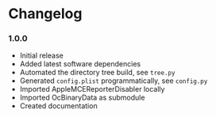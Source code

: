 # Changelog
### 1.0.0
- Initial release
- Added latest software dependencies
- Automated the directory tree build, see `tree.py`
- Generated `config.plist` programmatically, see `config.py`
- Imported AppleMCEReporterDisabler locally
- Imported OcBinaryData as submodule
- Created documentation
